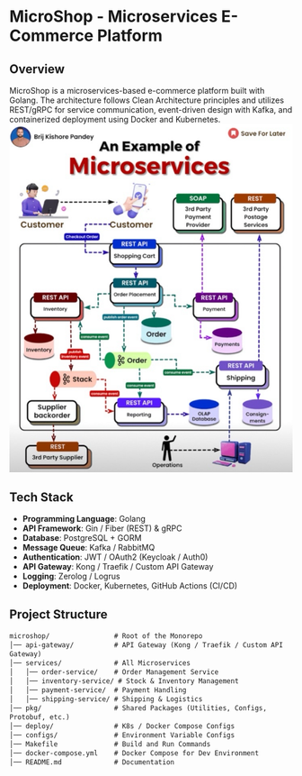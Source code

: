 # MicroShop - Microservices E-Commerce Platform

## Overview

MicroShop is a microservices-based e-commerce platform built with Golang. The architecture follows Clean Architecture principles and utilizes REST/gRPC for service communication, event-driven design with Kafka, and containerized deployment using Docker and Kubernetes.
![alt text](image.png)

## Tech Stack

- **Programming Language**: Golang
- **API Framework**: Gin / Fiber (REST) & gRPC
- **Database**: PostgreSQL + GORM
- **Message Queue**: Kafka / RabbitMQ
- **Authentication**: JWT / OAuth2 (Keycloak / Auth0)
- **API Gateway**: Kong / Traefik / Custom API Gateway
- **Logging**: Zerolog / Logrus
- **Deployment**: Docker, Kubernetes, GitHub Actions (CI/CD)

## Project Structure

```
microshop/                # Root of the Monorepo
│── api-gateway/          # API Gateway (Kong / Traefik / Custom API Gateway)
│── services/             # All Microservices
│   │── order-service/    # Order Management Service
│   │── inventory-service/ # Stock & Inventory Management
│   │── payment-service/  # Payment Handling
│   │── shipping-service/ # Shipping & Logistics
│── pkg/                  # Shared Packages (Utilities, Configs, Protobuf, etc.)
│── deploy/               # K8s / Docker Compose Configs
│── configs/              # Environment Variable Configs
│── Makefile              # Build and Run Commands
│── docker-compose.yml    # Docker Compose for Dev Environment
│── README.md             # Documentation
```
